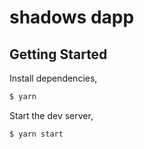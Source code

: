 # shadows dapp

## Getting Started

Install dependencies,

```bash
$ yarn
```

Start the dev server,

```bash
$ yarn start
```

